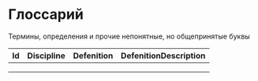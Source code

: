 # Глоссарий

Термины, определения и прочие непонятные, но общепринятые буквы

| Id | Discipline | Defenition | DefenitionDescription |
| -- | ---------- | ---------- | --------------------- |
|    |            |            |                       |
|    |            |            |                       |
|    |            |            |                       |

